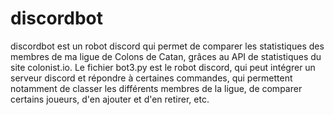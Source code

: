# discordbot

discordbot est un robot discord qui permet de comparer les statistiques des membres de ma ligue de Colons de Catan, grâces au API de statistiques du site colonist.io. Le fichier bot3.py est le robot discord, qui peut intégrer un serveur discord et répondre à certaines commandes, qui permettent notamment de classer les différents membres de la ligue, de comparer certains joueurs, d'en ajouter et d'en retirer, etc.
